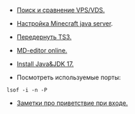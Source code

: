 - [Поиск и сравнение VPS/VDS.](https://poiskvps.ru/)

- [Настройка Minecraft java server](https://www.hostinger.com/tutorials/how-to-setup-minecraft-server).

- [Передернуть TS3.](https://myteamspeak.ru/threads/kak-mozhno-vosstanovit-token-i-parol-serveradmin.159/)

- [MD-editor online.](https://pandao.github.io/editor.md/en.html)

- [Install Java&JDK 17.](https://techviewleo.com/install-java-openjdk-on-ubuntu-linux/)

- Посмотреть используемые порты:
```
lsof -i -n -P
```

- [Заметки про приветствие при входе.](https://habr.com/ru/articles/529746/)
